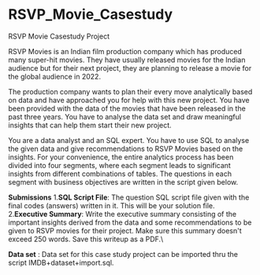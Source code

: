 # RSVP_Movie_Casestudy
RSVP Movie Casestudy Project

RSVP Movies is an Indian film production company which has produced many super-hit movies. They have usually released movies for the Indian audience but for their next project, they are planning to release a movie for the global audience in 2022.

The production company wants to plan their every move analytically based on data and have approached you for help with this new project. You have been provided with the data of the movies that have been released in the past three years. You have to analyse the data set and draw meaningful insights that can help them start their new project. 

You are a data analyst and an SQL expert. You have to use SQL to analyse the given data and give recommendations to RSVP Movies based on the insights. For your convenience, the entire analytics process has been divided into four segments, where each segment leads to significant insights from different combinations of tables. The questions in each segment with business objectives are written in the script given below.

**Submissions**
1.**SQL Script File**: The question SQL script file given with the final codes (answers) written in it. This will be your solution file.\
2.**Executive Summary**: Write the executive summary consisting of the important insights derived from the data and some recommendations to be given to RSVP movies for their project. Make sure this summary doesn't exceed 250 words. Save this writeup as a PDF.\

**Data set** : Data set for this case study project can be imported thru the script IMDB+dataset+import.sql.
